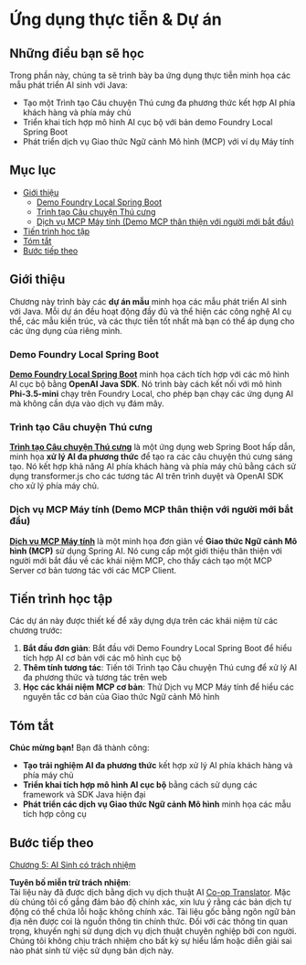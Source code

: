 <!--
CO_OP_TRANSLATOR_METADATA:
{
  "original_hash": "df269f529a172a0197ef28460bf1da9f",
  "translation_date": "2025-07-25T11:40:07+00:00",
  "source_file": "04-PracticalSamples/README.md",
  "language_code": "vi"
}
-->
# Ứng dụng thực tiễn & Dự án

## Những điều bạn sẽ học
Trong phần này, chúng ta sẽ trình bày ba ứng dụng thực tiễn minh họa các mẫu phát triển AI sinh với Java:
- Tạo một Trình tạo Câu chuyện Thú cưng đa phương thức kết hợp AI phía khách hàng và phía máy chủ
- Triển khai tích hợp mô hình AI cục bộ với bản demo Foundry Local Spring Boot
- Phát triển dịch vụ Giao thức Ngữ cảnh Mô hình (MCP) với ví dụ Máy tính

## Mục lục

- [Giới thiệu](../../../04-PracticalSamples)
  - [Demo Foundry Local Spring Boot](../../../04-PracticalSamples)
  - [Trình tạo Câu chuyện Thú cưng](../../../04-PracticalSamples)
  - [Dịch vụ MCP Máy tính (Demo MCP thân thiện với người mới bắt đầu)](../../../04-PracticalSamples)
- [Tiến trình học tập](../../../04-PracticalSamples)
- [Tóm tắt](../../../04-PracticalSamples)
- [Bước tiếp theo](../../../04-PracticalSamples)

## Giới thiệu

Chương này trình bày các **dự án mẫu** minh họa các mẫu phát triển AI sinh với Java. Mỗi dự án đều hoạt động đầy đủ và thể hiện các công nghệ AI cụ thể, các mẫu kiến trúc, và các thực tiễn tốt nhất mà bạn có thể áp dụng cho các ứng dụng của riêng mình.

### Demo Foundry Local Spring Boot

**[Demo Foundry Local Spring Boot](foundrylocal/README.md)** minh họa cách tích hợp với các mô hình AI cục bộ bằng **OpenAI Java SDK**. Nó trình bày cách kết nối với mô hình **Phi-3.5-mini** chạy trên Foundry Local, cho phép bạn chạy các ứng dụng AI mà không cần dựa vào dịch vụ đám mây.

### Trình tạo Câu chuyện Thú cưng

**[Trình tạo Câu chuyện Thú cưng](petstory/README.md)** là một ứng dụng web Spring Boot hấp dẫn, minh họa **xử lý AI đa phương thức** để tạo ra các câu chuyện thú cưng sáng tạo. Nó kết hợp khả năng AI phía khách hàng và phía máy chủ bằng cách sử dụng transformer.js cho các tương tác AI trên trình duyệt và OpenAI SDK cho xử lý phía máy chủ.

### Dịch vụ MCP Máy tính (Demo MCP thân thiện với người mới bắt đầu)

**[Dịch vụ MCP Máy tính](mcp/calculator/README.md)** là một minh họa đơn giản về **Giao thức Ngữ cảnh Mô hình (MCP)** sử dụng Spring AI. Nó cung cấp một giới thiệu thân thiện với người mới bắt đầu về các khái niệm MCP, cho thấy cách tạo một MCP Server cơ bản tương tác với các MCP Client.

## Tiến trình học tập

Các dự án này được thiết kế để xây dựng dựa trên các khái niệm từ các chương trước:

1. **Bắt đầu đơn giản**: Bắt đầu với Demo Foundry Local Spring Boot để hiểu tích hợp AI cơ bản với các mô hình cục bộ
2. **Thêm tính tương tác**: Tiến tới Trình tạo Câu chuyện Thú cưng để xử lý AI đa phương thức và tương tác trên web
3. **Học các khái niệm MCP cơ bản**: Thử Dịch vụ MCP Máy tính để hiểu các nguyên tắc cơ bản của Giao thức Ngữ cảnh Mô hình

## Tóm tắt

**Chúc mừng bạn!** Bạn đã thành công:

- **Tạo trải nghiệm AI đa phương thức** kết hợp xử lý AI phía khách hàng và phía máy chủ
- **Triển khai tích hợp mô hình AI cục bộ** bằng cách sử dụng các framework và SDK Java hiện đại
- **Phát triển các dịch vụ Giao thức Ngữ cảnh Mô hình** minh họa các mẫu tích hợp công cụ

## Bước tiếp theo

[Chương 5: AI Sinh có trách nhiệm](../05-ResponsibleGenAI/README.md)

**Tuyên bố miễn trừ trách nhiệm**:  
Tài liệu này đã được dịch bằng dịch vụ dịch thuật AI [Co-op Translator](https://github.com/Azure/co-op-translator). Mặc dù chúng tôi cố gắng đảm bảo độ chính xác, xin lưu ý rằng các bản dịch tự động có thể chứa lỗi hoặc không chính xác. Tài liệu gốc bằng ngôn ngữ bản địa nên được coi là nguồn thông tin chính thức. Đối với các thông tin quan trọng, khuyến nghị sử dụng dịch vụ dịch thuật chuyên nghiệp bởi con người. Chúng tôi không chịu trách nhiệm cho bất kỳ sự hiểu lầm hoặc diễn giải sai nào phát sinh từ việc sử dụng bản dịch này.